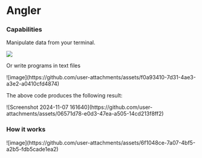 # Angler
<h3>Capabilities</h3>
<p>Manipulate data from your terminal.</p>
<img src="https://github.com/user-attachments/assets/410c92e6-d57b-4a6c-91a4-716042ee2e3a">

<p>Or write programs in text files</p>
![image](https://github.com/user-attachments/assets/f0a93410-7d31-4ae3-a3e2-a0410cfd4874)

<p>The above code produces the following result:</p>
![Screenshot 2024-11-07 161640](https://github.com/user-attachments/assets/06571d78-e0d3-47ea-a505-14cd213f8ff2)

<h3>How it works</h3>
![image](https://github.com/user-attachments/assets/6f1048ce-7a07-4bf5-a2b5-fdb5cade1ea2)
